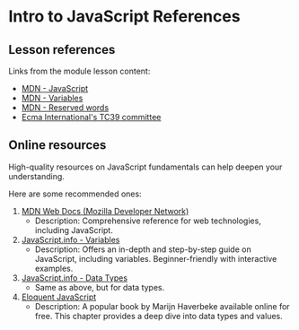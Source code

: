 <h1>
  <span class="headline">Intro to JavaScript</span>
  <span class="subhead">References</span>
</h1>

## Lesson references

Links from the module lesson content:

- [MDN - JavaScript](https://developer.mozilla.org/en-US/docs/Web/JavaScript)
- [MDN - Variables](https://developer.mozilla.org/en-US/docs/Web/JavaScript/Guide/Grammar_and_types#declarations)
- [MDN - Reserved words](https://developer.mozilla.org/en-US/docs/Web/JavaScript/Reference/Lexical_grammar#keywords)
- [Ecma International's TC39 committee](https://www.ecma-international.org/technical-committees/tc39/?tab=general)

## Online resources

High-quality resources on JavaScript fundamentals can help deepen your understanding.

Here are some recommended ones:

1. [MDN Web Docs (Mozilla Developer Network)](https://developer.mozilla.org/en-US/docs/Learn/Getting_started_with_the_web/JavaScript_basics)
   - Description: Comprehensive reference for web technologies, including JavaScript.
2. [JavaScript.info - Variables](https://javascript.info/variables)
   - Description: Offers an in-depth and step-by-step guide on JavaScript, including variables. Beginner-friendly with interactive examples.
3. [JavaScript.info - Data Types](https://javascript.info/types)
   - Same as above, but for data types.
4. [Eloquent JavaScript](https://eloquentjavascript.net/01_values.html)
   - Description: A popular book by Marijn Haverbeke available online for free. This chapter provides a deep dive into data types and values.
